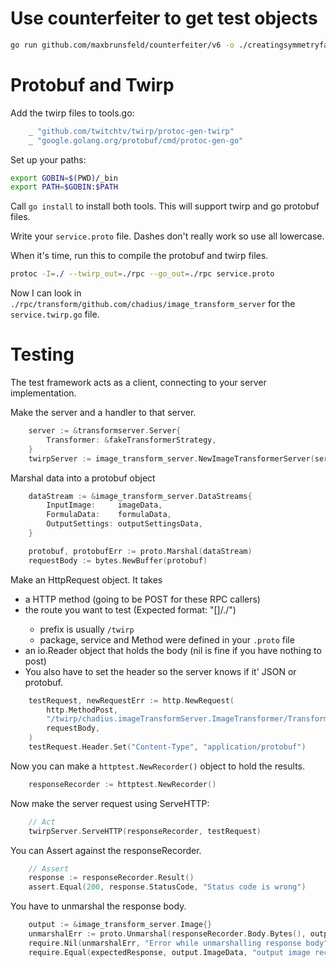 # Use counterfeiter to get test objects

```bash
go run github.com/maxbrunsfeld/counterfeiter/v6 -o ./creatingsymmetryfakes github.com/Chadius/creating-symmetry.TransformerStrategy
```

# Protobuf and Twirp
Add the twirp files to tools.go:
```go
	_ "github.com/twitchtv/twirp/protoc-gen-twirp"
	_ "google.golang.org/protobuf/cmd/protoc-gen-go"
```

Set up your paths:
```bash
export GOBIN=$(PWD)/_bin
export PATH=$GOBIN:$PATH
```

Call `go install` to install both tools. This will support twirp and go protobuf files.

Write your `service.proto` file. Dashes don't really work so use all lowercase.

When it's time, run this to compile the protobuf and twirp files.
```bash
protoc -I=./ --twirp_out=./rpc --go_out=./rpc service.proto
```

Now I can look in `./rpc/transform/github.com/chadius/image_transform_server` for the `service.twirp.go` file.

# Testing

The test framework acts as a client, connecting to your server implementation.

Make the server and a handler to that server.
```go
    server := &transformserver.Server{
        Transformer: &fakeTransformerStrategy,
    }
    twirpServer := image_transform_server.NewImageTransformerServer(server)
```

Marshal data into a protobuf object
```go
	dataStream := &image_transform_server.DataStreams{
		InputImage:     imageData,
		FormulaData:    formulaData,
		OutputSettings: outputSettingsData,
	}

	protobuf, protobufErr := proto.Marshal(dataStream)
	requestBody := bytes.NewBuffer(protobuf)
```

Make an HttpRequest object. It takes
- a HTTP method (going to be POST for these RPC callers)
- the route you want to test (Expected format: "[<prefix>]/<package>.<Service>/<Method>")
  - prefix is usually `/twirp`
  - package, service and Method were defined in your `.proto` file
- an io.Reader object that holds the body (nil is fine if you have nothing to post)
- You also have to set the header so the server knows if it' JSON or protobuf.

```go
	testRequest, newRequestErr := http.NewRequest(
		http.MethodPost,
        "/twirp/chadius.imageTransformServer.ImageTransformer/Transform",
		requestBody,
	)
    testRequest.Header.Set("Content-Type", "application/protobuf")
```

Now you can make a `httptest.NewRecorder()` object to hold the results.
``` go
	responseRecorder := httptest.NewRecorder()
```

Now make the server request using ServeHTTP:
``` go
	// Act
	twirpServer.ServeHTTP(responseRecorder, testRequest)
```

You can Assert against the responseRecorder.
``` go
	// Assert
    response := responseRecorder.Result()
	assert.Equal(200, response.StatusCode, "Status code is wrong")
```

You have to unmarshal the response body.
```go
    output := &image_transform_server.Image{}
	unmarshalErr := proto.Unmarshal(responseRecorder.Body.Bytes(), output)
	require.Nil(unmarshalErr, "Error while unmarshalling response body")
	require.Equal(expectedResponse, output.ImageData, "output image received from mock object is different")
```